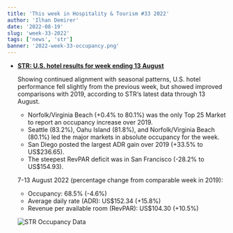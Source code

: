 ```yaml
---
title: 'This week in Hospitality & Tourism #33 2022'
author: 'Ilhan Demirer'
date: '2022-08-19'
slug: 'week-33-2022'
tags: ['news', 'str']
banner: '2022-week-33-occupancy.png'
---
```


- **[STR: U.S. hotel results for week ending 13 August](https://str.com/press-release/str-us-hotel-results-week-ending-13-august)**

  Showing continued alignment with seasonal patterns, U.S. hotel performance fell slightly from the previous week, but showed improved comparisons with 2019, according to STR‘s latest data through 13 August.

  - Norfolk/Virginia Beach (+0.4% to 80.1%) was the only Top 25 Market to report an occupancy increase over 2019.
  - Seattle (83.2%), Oahu Island (81.8%), and Norfolk/Virginia Beach (80.1%) led the major markets in absolute occupancy for the week.
  - San Diego posted the largest ADR gain over 2019 (+33.5% to US$236.65).
  - The steepest RevPAR deficit was in San Francisco (-28.2% to US$154.93).

  7-13 August 2022 (percentage change from comparable week in 2019):

  - Occupancy: 68.5% (-4.6%)
  - Average daily rate (ADR): US$152.34 (+15.8%)
  - Revenue per available room (RevPAR): US$104.30 (+10.5%)

  ![STR Occupancy Data](/images/blogimages/2022-week-33-occupancy.png)
